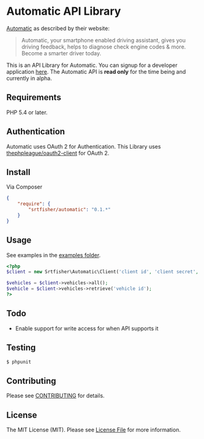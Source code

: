 Automatic API Library
=====================

[Automatic](https://www.automatic.com/) as described by their website:

> Automatic, your smartphone enabled driving assistant, gives you driving feedback, helps to diagnose check engine codes & more. Become a smarter driver today.

This is an API Library for Automatic. You can signup for a developer application [here](https://www.automatic.com/developer/). The Automatic API is **read only** for the time being and currently in alpha.

## Requirements

PHP 5.4 or later.

## Authentication

Automatic uses OAuth 2 for Authentication. This Library uses [thephpleague/oauth2-client](https://github.com/thephpleague/oauth2-client) for OAuth 2.

## Install

Via Composer

``` json
{
    "require": {
        "srtfisher/automatic": "0.1.*"
    }
}
```

## Usage

See examples in the [examples folder](https://github.com/srtfisher/automatic/tree/master/examples).

``` php
<?php
$client = new Srtfisher\Automatic\Client('client id', 'client secret', 'access token', $redirectUri);

$vehicles = $client->vehicles->all();
$vehicle = $client->vehicles->retrieve('vehicle id');
?>
```

## Todo

- Enable support for write access for when API supports it

## Testing

``` bash
$ phpunit
```

## Contributing

Please see [CONTRIBUTING](https://github.com/srtfisher/automatic/blob/master/CONTRIBUTING.md) for details.


## License

The MIT License (MIT). Please see [License File](https://github.com/srtfisher/master/blob/master/LICENSE) for more information.
